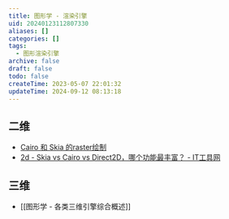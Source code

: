 ```yaml
---
title: 图形学 - 渲染引擎
uid: 20240123112807330
aliases: []
categories: []
tags:
  - 图形渲染引擎
archive: false
draft: false
todo: false
createTime: 2023-05-07 22:01:32
updateTime: 2024-09-12 08:13:18
---
```


## 二维

- [Cairo 和 Skia 的raster绘制](http://www.funwoow.com/cairo-skia-raster/)
- [2d - Skia vs Cairo vs Direct2D，哪个功能最丰富？ - IT工具网](https://www.coder.work/article/6749651)

## 三维

- [[图形学 - 各类三维引擎综合概述]]
